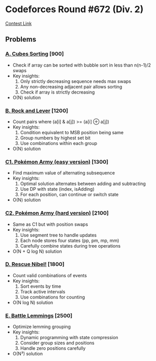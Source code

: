 # Codeforces Round #672 (Div. 2)
[Contest Link](https://codeforces.com/contest/1420)

## Problems

### [A. Cubes Sorting](https://codeforces.com/contest/1420/problem/A) [900]
- Check if array can be sorted with bubble sort in less than n(n-1)/2 swaps
- Key insights:
  1. Only strictly decreasing sequence needs max swaps
  2. Any non-decreasing adjacent pair allows sorting
  3. Check if array is strictly decreasing
- O(N) solution

### [B. Rock and Lever](https://codeforces.com/contest/1420/problem/B) [1200]
- Count pairs where (a[i] & a[j]) >= (a[i] ⊕ a[j])
- Key insights:
  1. Condition equivalent to MSB position being same
  2. Group numbers by highest set bit
  3. Use combinations within each group
- O(N) solution

### [C1. Pokémon Army (easy version)](https://codeforces.com/contest/1420/problem/C1) [1300]
- Find maximum value of alternating subsequence
- Key insights:
  1. Optimal solution alternates between adding and subtracting
  2. Use DP with state (index, isAdding)
  3. For each position, can continue or switch state
- O(N) solution

### [C2. Pokémon Army (hard version)](https://codeforces.com/contest/1420/problem/C2) [2100]
- Same as C1 but with position swaps
- Key insights:
  1. Use segment tree to handle updates
  2. Each node stores four states (pp, pm, mp, mm)
  3. Carefully combine states during tree operations
- O(N + Q log N) solution

### [D. Rescue Nibel!](https://codeforces.com/contest/1420/problem/D) [1800]
- Count valid combinations of events
- Key insights:
  1. Sort events by time
  2. Track active intervals
  3. Use combinations for counting
- O(N log N) solution

### [E. Battle Lemmings](https://codeforces.com/contest/1420/problem/E) [2500]
- Optimize lemming grouping
- Key insights:
  1. Dynamic programming with state compression
  2. Consider group sizes and positions
  3. Handle zero positions carefully
- O(N³) solution
